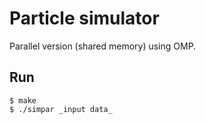 # Particle simulator
Parallel version (shared memory) using OMP.

## Run
    $ make
    $ ./simpar _input data_